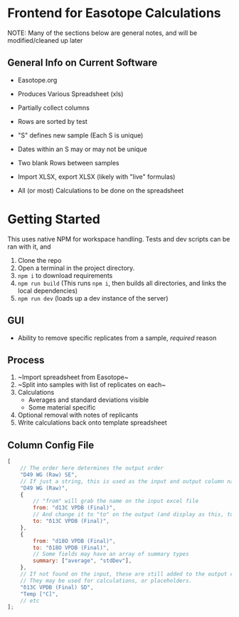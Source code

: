 # Frontend for Easotope Calculations

NOTE: Many of the sections below are general notes, and will be modified/cleaned up later

## General Info on Current Software

-   Easotope.org
-   Produces Various Spreadsheet (xls)
-   Partially collect columns
-   Rows are sorted by test
-   "S" defines new sample (Each S is unique)
-   Dates within an S may or may not be unique
-   Two blank Rows between samples

-   Import XLSX, export XLSX (likely with "live" formulas)
-   All (or most) Calculations to be done on the spreadsheet

# Getting Started

This uses native NPM for workspace handling. Tests and dev scripts can be ran with it, and

1. Clone the repo
2. Open a terminal in the project directory.
3. `npm i` to download requirements
4. `npm run build` (This runs `npm i`, then builds all directories, and links the local dependencies)
5. `npm run dev` (loads up a dev instance of the server)

## GUI

-   Ability to remove specific replicates from a sample, _required_ reason

## Process

1. ~Import spreadsheet from Easotope~
2. ~Split into samples with list of replicates on each~
3. Calculations
    - Averages and standard deviations visible
    - Some material specific
4. Optional removal with notes of replicants
5. Write calculations back onto template spreadsheet

## Column Config File

```js
[
    // The order here determines the output order
    "D49 WG (Raw) SE",
    // If just a string, this is used as the input and output column name
    "D49 WG (Raw)",
    {
        // "from" will grab the name on the input excel file
        from: "d13C VPDB (Final)",
        // And change it to "to" on the output (and display as this, too)
        to: "δ13C VPDB (Final)",
    },
    {
        from: "d18O VPDB (Final)",
        to: "δ18O VPDB (Final)",
        // Some fields may have an array of summary types
        summary: ["average", "stdDev"],
    },
    // If not found on the input, these are still added to the output columns.
    // They may be used for calculations, or placeholders.
    "δ13C VPDB (Final) SD",
    "Temp [°C]",
    // etc
];
```
